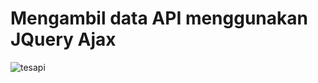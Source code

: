 # Mengambil data API menggunakan JQuery Ajax
![tesapi](https://user-images.githubusercontent.com/48383586/63073028-f1692700-bf50-11e9-9d4c-60abec4b4c21.png)

